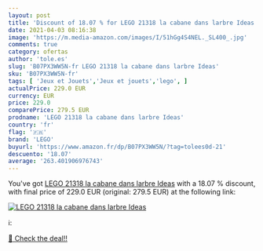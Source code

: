 ```yaml
---
layout: post
title: 'Discount of 18.07 % for LEGO 21318 la cabane dans larbre Ideas'
date: 2021-04-03 08:16:38
image: 'https://m.media-amazon.com/images/I/51hGg4S4NEL._SL400_.jpg'
comments: true
category: ofertas
author: 'tole.es'
slug: 'B07PX3WW5N-fr LEGO 21318 la cabane dans larbre Ideas'
sku: 'B07PX3WW5N-fr'
tags: [ 'Jeux et Jouets','Jeux et jouets','lego', ]
actualPrice: 229.0 EUR
currency: EUR
price: 229.0
comparePrice: 279.5 EUR
prodname: 'LEGO 21318 la cabane dans larbre Ideas'
country: 'fr'
flag: '🇫🇷'
brand: 'LEGO'
buyurl: 'https://www.amazon.fr/dp/B07PX3WW5N/?tag=tolees0d-21'
descuento: '18.07'
average: '263.401906976743'
---
```


You've got [LEGO 21318 la cabane dans larbre Ideas](https://www.amazon.fr/dp/B07PX3WW5N/?tag=tolees0d-21) with a  18.07 % discount, with final price of 229.0 EUR (original: 279.5 EUR) at the following link:

[![LEGO 21318 la cabane dans larbre Ideas](https://m.media-amazon.com/images/I/51hGg4S4NEL._SL400_.jpg)](https://www.amazon.fr/dp/B07PX3WW5N/?tag=tolees0d-21)

ℹ️:


[🛒 Check the deal!!](https://www.amazon.fr/dp/B07PX3WW5N/?tag=tolees0d-21)
